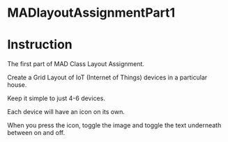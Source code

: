 # MADlayoutAssignmentPart1
Instruction
============
The first part of MAD Class Layout Assignment.

Create a Grid Layout of IoT (Internet of Things) devices in a particular house.

Keep it simple to just 4-6 devices. 

Each device will have an icon on its own. 

When you press the icon, toggle the image and toggle the text underneath between on and off. 



